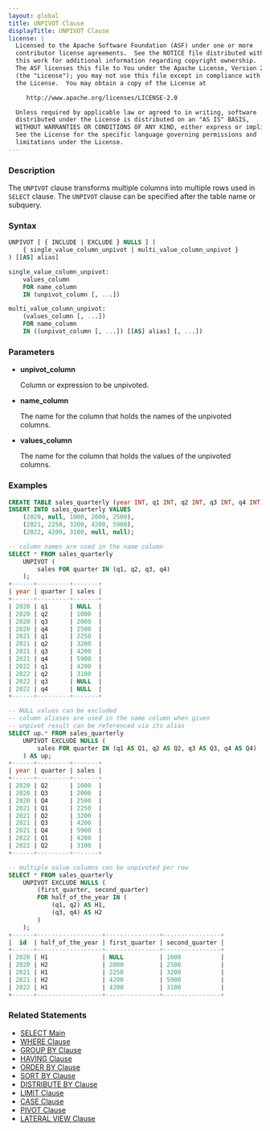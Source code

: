 ```yaml
---
layout: global
title: UNPIVOT Clause
displayTitle: UNPIVOT Clause
license: |
  Licensed to the Apache Software Foundation (ASF) under one or more
  contributor license agreements.  See the NOTICE file distributed with
  this work for additional information regarding copyright ownership.
  The ASF licenses this file to You under the Apache License, Version 2.0
  (the "License"); you may not use this file except in compliance with
  the License.  You may obtain a copy of the License at

     http://www.apache.org/licenses/LICENSE-2.0

  Unless required by applicable law or agreed to in writing, software
  distributed under the License is distributed on an "AS IS" BASIS,
  WITHOUT WARRANTIES OR CONDITIONS OF ANY KIND, either express or implied.
  See the License for the specific language governing permissions and
  limitations under the License.
---
```


### Description

The `UNPIVOT` clause transforms multiple columns into multiple rows used in `SELECT` clause. The `UNPIVOT` clause can be specified after the table name or subquery.

### Syntax

```sql
UNPIVOT [ { INCLUDE | EXCLUDE } NULLS ] (
    { single_value_column_unpivot | multi_value_column_unpivot }
) [[AS] alias]

single_value_column_unpivot:
    values_column
    FOR name_column
    IN (unpivot_column [, ...])

multi_value_column_unpivot:
    (values_column [, ...])
    FOR name_column
    IN ((unpivot_column [, ...]) [[AS] alias] [, ...])
```

### Parameters

* **unpivot_column**

    Column or expression to be unpivoted.

* **name_column**

    The name for the column that holds the names of the unpivoted columns.

* **values_column**

    The name for the column that holds the values of the unpivoted columns.

### Examples

```sql
CREATE TABLE sales_quarterly (year INT, q1 INT, q2 INT, q3 INT, q4 INT);
INSERT INTO sales_quarterly VALUES
    (2020, null, 1000, 2000, 2500),
    (2021, 2250, 3200, 4200, 5900),
    (2022, 4200, 3100, null, null);

-- column names are used in the name column
SELECT * FROM sales_quarterly
    UNPIVOT (
        sales FOR quarter IN (q1, q2, q3, q4)
    );
+------+---------+-------+
| year | quarter | sales |
+------+---------+-------+
| 2020 | q1      | NULL  |
| 2020 | q2      | 1000  |
| 2020 | q3      | 2000  |
| 2020 | q4      | 2500  |
| 2021 | q1      | 2250  |
| 2021 | q2      | 3200  |
| 2021 | q3      | 4200  |
| 2021 | q4      | 5900  |
| 2022 | q1      | 4200  |
| 2022 | q2      | 3100  |
| 2022 | q3      | NULL  |
| 2022 | q4      | NULL  |
+------+---------+-------+

-- NULL values can be excluded
-- column aliases are used in the name column when given
-- unpivot result can be referenced via its alias
SELECT up.* FROM sales_quarterly
    UNPIVOT EXCLUDE NULLS (
        sales FOR quarter IN (q1 AS Q1, q2 AS Q2, q3 AS Q3, q4 AS Q4)
    ) AS up;
+------+---------+-------+
| year | quarter | sales |
+------+---------+-------+
| 2020 | Q2      | 1000  |
| 2020 | Q3      | 2000  |
| 2020 | Q4      | 2500  |
| 2021 | Q1      | 2250  |
| 2021 | Q2      | 3200  |
| 2021 | Q3      | 4200  |
| 2021 | Q4      | 5900  |
| 2022 | Q1      | 4200  |
| 2022 | Q2      | 3100  |
+------+---------+-------+

-- multiple value columns can be unpivoted per row
SELECT * FROM sales_quarterly
    UNPIVOT EXCLUDE NULLS (
        (first_quarter, second_quarter)
        FOR half_of_the_year IN (
            (q1, q2) AS H1,
            (q3, q4) AS H2
        )
    );
+------+------------------+---------------+----------------+
|  id  | half_of_the_year | first_quarter | second_quarter |
+------+------------------+---------------+----------------+
| 2020 | H1               | NULL          | 1000           |
| 2020 | H2               | 2000          | 2500           |
| 2021 | H1               | 2250          | 3200           |
| 2021 | H2               | 4200          | 5900           |
| 2022 | H1               | 4200          | 3100           |
+------+------------------+---------------+----------------+
```

### Related Statements

* [SELECT Main](sql-ref-syntax-qry-select.html)
* [WHERE Clause](sql-ref-syntax-qry-select-where.html)
* [GROUP BY Clause](sql-ref-syntax-qry-select-groupby.html)
* [HAVING Clause](sql-ref-syntax-qry-select-having.html)
* [ORDER BY Clause](sql-ref-syntax-qry-select-orderby.html)
* [SORT BY Clause](sql-ref-syntax-qry-select-sortby.html)
* [DISTRIBUTE BY Clause](sql-ref-syntax-qry-select-distribute-by.html)
* [LIMIT Clause](sql-ref-syntax-qry-select-limit.html)
* [CASE Clause](sql-ref-syntax-qry-select-case.html)
* [PIVOT Clause](sql-ref-syntax-qry-select-pivot.html)
* [LATERAL VIEW Clause](sql-ref-syntax-qry-select-lateral-view.html)
